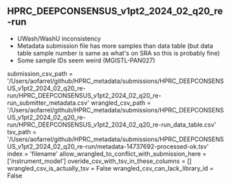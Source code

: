 ## HPRC_DEEPCONSENSUS_v1pt2_2024_02_q20_re-run

* UWash/WashU inconsistency
* Metadata submission file has more samples than data table (but data table sample number is same as what's on SRA so this is probably fine)
* Some sample IDs seem weird (MGISTL-PAN027)


submission_csv_path = '/Users/aofarrel/github/HPRC_metadata/submissions/HPRC_DEEPCONSENSUS_v1pt2_2024_02_q20_re-run/HPRC_DEEPCONSENSUS_v1pt2_2024_02_q20_re-run_submitter_metadata.csv'
wrangled_csv_path = '/Users/aofarrel/github/HPRC_metadata/submissions/HPRC_DEEPCONSENSUS_v1pt2_2024_02_q20_re-run/HPRC_DEEPCONSENSUS_v1pt2_2024_02_q20_re-run_data_table.csv'
tsv_path = '/Users/aofarrel/github/HPRC_metadata/submissions/HPRC_DEEPCONSENSUS_v1pt2_2024_02_q20_re-run/metadata-14737692-processed-ok.tsv'
index = 'filename'
allow_wrangled_to_conflict_with_submission_here = ['instrument_model']
overide_csv_with_tsv_in_these_columns = []
wrangled_csv_is_actually_tsv = False
wrangled_csv_can_lack_library_id = False